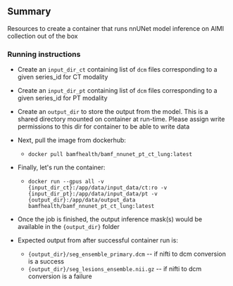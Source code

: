 ## Summary

Resources to create a container that runs nnUNet model inference on AIMI collection out of the box

### Running instructions
* Create an `input_dir_ct` containing list of `dcm` files corresponding to a given series_id for CT modality
* Create an `input_dir_pt` containing list of `dcm` files corresponding to a given series_id for PT modality 
* Create an `output_dir` to store the output from the model. This is a shared directory mounted on container at run-time. Please assign write permissions to this dir for container to be able to write data
* Next, pull the image from dockerhub:
  * `docker pull bamfhealth/bamf_nnunet_pt_ct_lung:latest`

* Finally, let's run the container:
  * `docker run --gpus all -v {input_dir_ct}:/app/data/input_data/ct:ro -v {input_dir_pt}:/app/data/input_data/pt -v {output_dir}:/app/data/output_data bamfhealth/bamf_nnunet_pt_ct_lung:latest`
* Once the job is finished, the output inference mask(s) would be available in the `{output_dir}` folder

* Expected output from after successful container run is:
  * `{output_dir}/seg_ensemble_primary.dcm` -- if nifti to dcm conversion is a success
  * `{output_dir}/seg_lesions_ensemble.nii.gz` -- if nifti to dcm conversion is a failure

